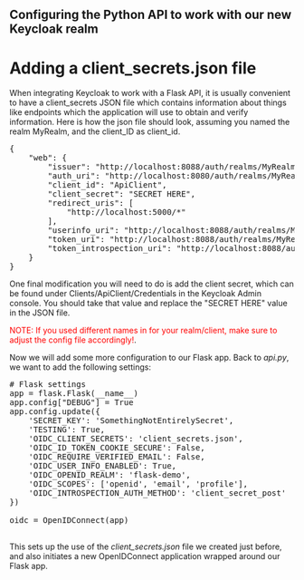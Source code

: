 ## Configuring the Python API to work with our new Keycloak realm

# Adding a client_secrets.json file
When integrating Keycloak to work with a Flask API, it is usually convenient to have a client_secrets JSON file which contains information about things like endpoints which the application will use to obtain and verify information. Here is how the json file should look, assuming you named the realm MyRealm, and the client_ID as client_id. 
<pre class="file" data-filename="project/client_secrets.json" data-target="replace">
{
    "web": {
        "issuer": "http://localhost:8088/auth/realms/MyRealm",
        "auth_uri": "http://localhost:8080/auth/realms/MyRealm/protocol/openid-connect/auth",
        "client_id": "ApiClient",
        "client_secret": "SECRET HERE",
        "redirect_uris": [
            "http://localhost:5000/*"
        ],
        "userinfo_uri": "http://localhost:8088/auth/realms/MyRealm/protocol/openid-connect/userinfo", 
        "token_uri": "http://localhost:8088/auth/realms/MyRealm/protocol/openid-connect/token",
        "token_introspection_uri": "http://localhost:8088/auth/realms/MyRealm/protocol/openid-connect/token/introspect"
    }
} 
</pre>
One final modification you will need to do is add the client secret, which can be found under Clients/ApiClient/Credentials in the Keycloak Admin console. You should take that value and replace the "SECRET HERE" value in the JSON file.


<span style="color:red">NOTE: If you used different names in for your realm/client, make sure to adjust the config file accordingly!</span>.

Now we will add some more configuration to our Flask app. Back to *api.py*, we want to add the following settings:
<pre class="file" data-filename="project/api.py" data-target="insert" data-marker="# Flask settings
app = flask.Flask(__name__)
app.config["DEBUG"] = True">
# Flask settings
app = flask.Flask(__name__)
app.config["DEBUG"] = True
app.config.update({
    'SECRET_KEY': 'SomethingNotEntirelySecret',
    'TESTING': True,
    'OIDC_CLIENT_SECRETS': 'client_secrets.json',
    'OIDC_ID_TOKEN_COOKIE_SECURE': False,
    'OIDC_REQUIRE_VERIFIED_EMAIL': False,
    'OIDC_USER_INFO_ENABLED': True,
    'OIDC_OPENID_REALM': 'flask-demo',
    'OIDC_SCOPES': ['openid', 'email', 'profile'],
    'OIDC_INTROSPECTION_AUTH_METHOD': 'client_secret_post'
})

oidc = OpenIDConnect(app)

</pre>

This sets up the use of the *client_secrets.json* file we created just before, and also initiates a new OpenIDConnect application wrapped around our Flask app.